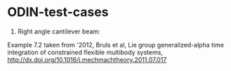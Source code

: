 # ODIN-test-cases
1. Right angle cantilever beam:

Example 7.2 taken from '2012, Bruls et al, Lie group generalized-alpha
time integration of constrained flexible multibody systems,
http://dx.doi.org/10.1016/j.mechmachtheory.2011.07.017 




 
